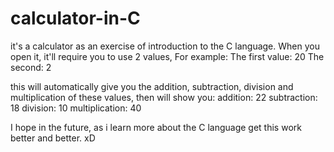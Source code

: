 # calculator-in-C

it's a calculator as an exercise of introduction to the C language.
When you open it, it'll require you to use 2 values, 
For example: 
The first value: 20
The second: 2

this will automatically give you the addition, subtraction, division and multiplication of these values,
then will show you:
addition: 22
subtraction: 18
division: 10
multiplication: 40

I hope in the future, as i learn more about the C language get this work better and better.
xD
